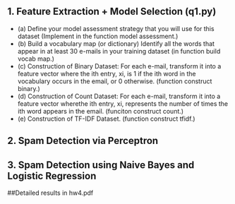 ## 1. Feature Extraction + Model Selection (q1.py)
- (a) Define your model assessment strategy that you will use for this dataset (Implement in the function model assessment.)
- (b) Build a vocabulary map (or dictionary) Identify all the words that appear in at least 30 e-mails in your training dataset (in function build vocab map.)
- (c) Construction of Binary Dataset: For each e-mail, transform it into a feature vector where the ith entry, xi, is 1 if the ith word in the vocabulary occurs in the email, or 0 otherwise. (function construct binary.)
- (d) Construction of Count Dataset: For each e-mail, transform it into a feature vector wherethe ith entry, xi, represents the number of times the ith word appears in the email. (funciton construct count.)
- (e) Construction of TF-IDF Dataset. (function construct tfidf.)
## 2. Spam Detection via Perceptron
## 3. Spam Detection using Naive Bayes and Logistic Regression

##Detailed results in hw4.pdf
